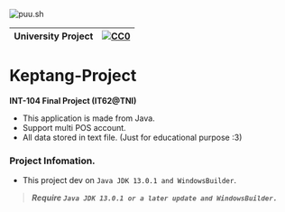 ![puu.sh](https://puu.sh/HoJtG/823b61bf4f.png)

|University Project|[![CC0](https://licensebuttons.net/p/zero/1.0/88x31.png)](https://creativecommons.org/publicdomain/zero/1.0/)|
|----|----|

# Keptang-Project

**INT-104 Final Project (IT62@TNI)**
- This application is made from Java.
- Support multi POS account.
- All data stored in text file. (Just for educational purpose :3)

### Project Infomation.
* This project dev on `Java JDK 13.0.1 and WindowsBuilder`.

>***Require `Java JDK 13.0.1 or a later update and WindowsBuilder.`***
